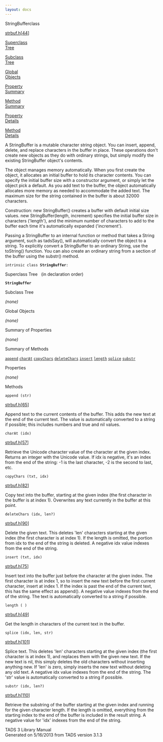 ```yaml
---
layout: docs
---
```

<span class="title">StringBuffer</span><span class="type">class</span>

[strbuf.h](../file/strbuf.h.html)\[[44](../source/strbuf.h.html#44)\]

[Superclass  
Tree](#_SuperClassTree_)

[Subclass  
Tree](#_SubClassTree_)

[Global  
Objects](#_ObjectSummary_)

[Property  
Summary](#_PropSummary_)

[Method  
Summary](#_MethodSummary_)

[Property  
Details](#_Properties_)

[Method  
Details](#_Methods_)



A StringBuffer is a mutable character string object. You can insert,
append, delete, and replace characters in the buffer in place. These
operations don't create new objects as they do with ordinary strings,
but simply modify the existing StringBuffer object's contents.

The object manages memory automatically. When you first create the
object, it allocates an initial buffer to hold its character contents.
You can specify the initial buffer size with a constructor argument, or
simply let the object pick a default. As you add text to the buffer, the
object automatically allocates more memory as needed to accommodate the
added text. The maximum size for the string contained in the buffer is
about 32000 characters.

Construction: new StringBuffer() creates a buffer with default initial
size values. new StringBuffer(length, increment) specifies the initial
buffer size in characters ('length'), and the minimum number of
characters to add to the buffer each time it's automatically expanded
('increment').

Passing a StringBuffer to an internal function or method that takes a
String argument, such as tadsSay(), will automatically convert the
object to a string. To explicitly convert a StringBuffer to an ordinary
String, use the toString() function. You can also create an ordinary
string from a section of the buffer using the substr() method.

`intrinsic class `**`StringBuffer`**` : `



<span id="_SuperClassTree_"></span>



<span class="hdln">Superclass Tree</span>   (in declaration order)



**`StringBuffer`**  
<span id="_SubClassTree_"></span>



<span class="hdln">Subclass Tree</span>  



*(none)* <span id="_ObjectSummary_"></span>



<span class="hdln">Global Objects</span>  



*(none)* <span id="_PropSummary_"></span>



<span class="hdln">Summary of Properties</span>  





*(none)* <span id="_MethodSummary_"></span>



<span class="hdln">Summary of Methods</span>  



[`append`](#append) [`charAt`](#charAt) [`copyChars`](#copyChars) [`deleteChars`](#deleteChars) [`insert`](#insert) [`length`](#length) [`splice`](#splice) [`substr`](#substr)

<span id="_Properties_"></span>



<span class="hdln">Properties</span>  



*(none)* <span id="_Methods_"></span>



<span class="hdln">Methods</span>  



<span id="append"></span>

`append (str)`

[strbuf.h](../file/strbuf.h.html)\[[65](../source/strbuf.h.html#65)\]



Append text to the current contents of the buffer. This adds the new
text at the end of the current text. The value is automatically
converted to a string if possible; this includes numbers and true and
nil values.



<span id="charAt"></span>

`charAt (idx)`

[strbuf.h](../file/strbuf.h.html)\[[57](../source/strbuf.h.html#57)\]



Retrieve the Unicode character value of the character at the given
index. Returns an integer with the Unicode value. If idx is negative,
it's an index from the end of the string: -1 is the last character, -2
is the second to last, etc.



<span id="copyChars"></span>

`copyChars (txt, idx)`

[strbuf.h](../file/strbuf.h.html)\[[82](../source/strbuf.h.html#82)\]



Copy text into the buffer, starting at the given index (the first
character in the buffer is at index 1). Overwrites any text currently in
the buffer at this point.



<span id="deleteChars"></span>

`deleteChars (idx, len?)`

[strbuf.h](../file/strbuf.h.html)\[[90](../source/strbuf.h.html#90)\]



Delete the given text. This deletes 'len' characters starting at the
given index (the first character is at index 1). If the length is
omitted, the portion from idx to the end of the string is deleted. A
negative idx value indexes from the end of the string.



<span id="insert"></span>

`insert (txt, idx)`

[strbuf.h](../file/strbuf.h.html)\[[75](../source/strbuf.h.html#75)\]



Insert text into the buffer just before the character at the given
index. The first character is at index 1, so to insert the new text
before the first current character, insert at index 1. If the index is
past the end of the current text, this has the same effect as append().
A negative value indexes from the end of the string. The text is
automatically converted to a string if possible.



<span id="length"></span>

`length ( )`

[strbuf.h](../file/strbuf.h.html)\[[49](../source/strbuf.h.html#49)\]



Get the length in characters of the current text in the buffer.



<span id="splice"></span>

`splice (idx, len, str)`

[strbuf.h](../file/strbuf.h.html)\[[101](../source/strbuf.h.html#101)\]



Splice text. This deletes 'len' characters starting at the given index
(the first character is at index 1), and replaces them with the given
new text. If the new text is nil, this simply deletes the old characters
without inserting anything new. If 'len' is zero, simply inserts the new
text without deleting any old text. A negative idx value indexes from
the end of the string. The 'str' value is automatically converted to a
string if possible.



<span id="substr"></span>

`substr (idx, len?)`

[strbuf.h](../file/strbuf.h.html)\[[110](../source/strbuf.h.html#110)\]



Retrieve the substring of the buffer starting at the given index and
running for the given character length. If the length is omitted,
everything from the starting index to the end of the buffer is included
in the result string. A negative value for 'idx' indexes from the end of
the string.





TADS 3 Library Manual  
Generated on 5/16/2013 from TADS version 3.1.3


